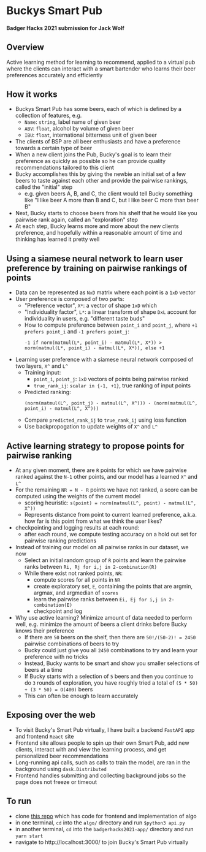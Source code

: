 # Buckys Smart Pub
#### Badger Hacks 2021 submission for Jack Wolf

## Overview
Active learning method for learning to recommend, applied to a virtual pub where the clients can interact with a smart bartender who learns
their beer preferences accurately and efficiently

## How it works
- Buckys Smart Pub has some beers, each of which is defined by a collection of features, e.g.
    - `Name`: `string`, label name of given beer
    - `ABV`: `float`, alcohol by volume of given beer
    - `IBU`: `float`, international bitterness unit of given beer
- The clients of BSP are all beer enthusiasts and have a preference towards a certain type of beer
- When a new client joins the Pub, Bucky's goal is to learn their preference as quickly as possible so he can 
provide quality recommendations tailored to this client
- Bucky accomplishes this by giving the newbie an initial set of a few beers to taste against each other and 
provide the pairwise rankings, called the "initial" step
    - e.g. given beers A, B, and C, the client would tell Bucky something like "I like beer A 
      more than B and C, but I like beer C more than beer B"
- Next, Bucky starts to choose beers from his shelf that he would like you pairwise rank again, called an "exploration" step
- At each step, Bucky learns more and more about the new clients preference, and hopefully within a reasonable amount 
of time and thinking has learned it pretty well

## Using a siamese neural network to learn user preference by training on pairwise rankings of points
- Data can be represented as `NxD` matrix where each point is a `1xD` vector
- User preference is composed of two parts:
    - "Preference vector", `X*`: a vector of shape `1xD` which 
    - "Individuality factor", `L*`: a linear transform of shape `DxL` account for individuality in users, e.g. "different taste buds"
    - How to compute preference between `point_i` and `point_j`, where `+1 prefers point_i` and `-1 prefers point_j`:
        ```
        -1 if norm(matmul(L*, point_i) - matmul(L*, X*)) > norm(matmul(L*, point_i) - matmul(L*, X*)), else +1
        ```
- Learning user preference with a siamese neural network composed of two layers, `X^` and `L^`
    - Training input: 
        - `point_i`, `point_j`: `1xD` vectors of points being pairwise ranked
        - `true_rank_ij`:   `scalar in {-1, +1}`, true ranking of input points
    - Predicted ranking:
        ```
        (norm(matmul(L^, point_j) - matmul(L^, X^))) - (norm(matmul(L^, point_i) - matmul(L^, X^)))
        ```
    - Compare `predicted_rank_ij` to `true_rank_ij` using loss function
    - Use backpropogation to update weights of `X^` and `L^`

## Active learning strategy to propose points for pairwise ranking
- At any given moment, there are `R` points for which we have pairwise ranked against the `N-1` other points, and our model has a learned `X^` and `L^`
- For the remaining `NR = N - R` points we have not ranked, a score can be computed using the weights of the current model
    - scoring heuristic: `s(point) = norm(matmul(L^, point) - matmul(L^, X^))`
    - Represents distance from point to current learned preference, a.k.a. how far is this point from what we think the user likes?
- checkpointing and logging results at each round:
    - after each round, we compute testing accuracy on a hold out set for pairwise ranking predictions
- Instead of training our model on all pairwise ranks in our dataset, we now 
    - Select an initial random group of `R` points and learn the pairwise ranks between `Ri, Rj for i,j in 2-combination(R)`
    - While there exist not ranked points, `NR`:
        - compute scores for all points in `NR`
        - create exploratory set, `E`, containing the points that are argmin, argmax, and argmedian of `scores`
        - learn the pairwise ranks between `Ei, Ej for i,j in 2-combination(E)`
        - checkpoint and log
- Why use active learning? Minimize amount of data needed to perform well, e.g. minimize the amount of beers a client drinks before Bucky knows their preference
    - If there are `50` beers on the shelf, then there are `50!/(50-2)! = 2450` pairwise combinations of beers to try
    - Bucky could just give you all `2450` combinations to try and learn your preference with no tricks
    - Instead, Bucky wants to be smart and show you smaller selections of beers at a time
    - If Bucky starts with a selection of `5` beers and then you continue to do `3` rounds of exploration, you have roughly tried a total of `(5 * 50) + (3 * 50) = O(400)` beers
    - This can often be enough to learn accurately 

## Exposing over the web
- To visit Bucky's Smart Pub virtually, I have built a backend `FastAPI` app and frontend `React` site
- Frontend site allows people to spin up their own Smart Pub, add new clients, interact with and view the learning process, and get personalized beer recommendations
- Long-running api calls, such as calls to train the model, are ran in the background using `dask.Distributed`
- Frontend handles submitting and collecting background jobs so the page does not freeze or timeout

## To run
- clone [this repo](https://github.com/jackhwolf/BadgerHacks2021-BuckysSmartPub) which has code for frontend and implementation of algo
- in one terminal, `cd` into the `algo/` directory and run `$python3 api.py`
- in another terminal, `cd` into the `badgerhacks2021-app/` directory and run `yarn start`
- navigate to http://localhost:3000/ to join Bucky's Smart Pub virtually
